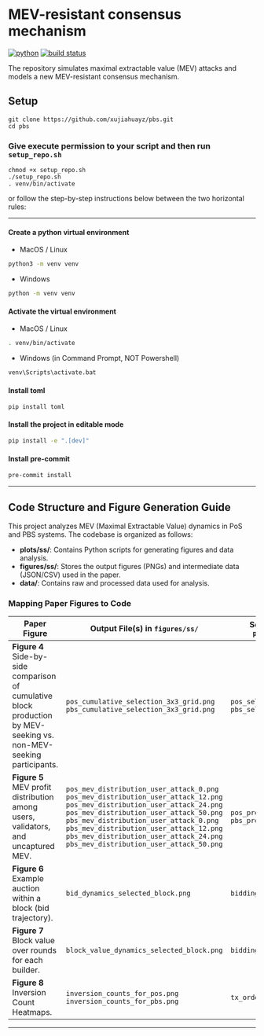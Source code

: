 # MEV-resistant consensus mechanism

[![python](https://img.shields.io/badge/Python-v3.11.3-3776AB.svg?style=flat&logo=python&logoColor=white)](https://www.python.org)
[![build status](https://github.com/pre-commit/pre-commit/actions/workflows/main.yml/badge.svg)](https://github.com/xujiahuayz/pbs/actions/workflows/pylint.yml)

The repository simulates maximal extractable value (MEV) attacks and models a new MEV-resistant consensus mechanism.

## Setup

```
git clone https://github.com/xujiahuayz/pbs.git
cd pbs
```

### Give execute permission to your script and then run `setup_repo.sh`

```
chmod +x setup_repo.sh
./setup_repo.sh
. venv/bin/activate
```

or follow the step-by-step instructions below between the two horizontal rules:

---

#### Create a python virtual environment

- MacOS / Linux

```bash
python3 -m venv venv
```

- Windows

```bash
python -m venv venv
```

#### Activate the virtual environment

- MacOS / Linux

```bash
. venv/bin/activate
```

- Windows (in Command Prompt, NOT Powershell)

```bash
venv\Scripts\activate.bat
```
#### Install toml

```
pip install toml
```

#### Install the project in editable mode

```bash
pip install -e ".[dev]"
```

#### Install pre-commit
```bash
pre-commit install
```

---

## Code Structure and Figure Generation Guide

This project analyzes MEV (Maximal Extractable Value) dynamics in PoS and PBS systems. The codebase is organized as follows:

- **plots/ss/**: Contains Python scripts for generating figures and data analysis.
- **figures/ss/**: Stores the output figures (PNGs) and intermediate data (JSON/CSV) used in the paper.
- **data/**: Contains raw and processed data used for analysis.

### Mapping Paper Figures to Code

| Paper Figure | Output File(s) in `figures/ss/` | Script(s) in `plots/ss/` | How to Generate |
|--------------|----------------------------------|--------------------------|-----------------|
| **Figure 4**<br>Side-by-side comparison of cumulative block production by MEV-seeking vs. non-MEV-seeking participants. | `pos_cumulative_selection_3x3_grid.png`<br>`pbs_cumulative_selection_3x3_grid.png` | `pos_selection_3x3.py`<br>`pbs_selection_3x3.py` | Run:<br>`python plots/ss/pos_selection_3x3.py`<br>`python plots/ss/pbs_selection_3x3.py` |
| **Figure 5**<br>MEV profit distribution among users, validators, and uncaptured MEV. | `pos_mev_distribution_user_attack_0.png`<br>`pos_mev_distribution_user_attack_12.png`<br>`pos_mev_distribution_user_attack_24.png`<br>`pos_mev_distribution_user_attack_50.png`<br>`pbs_mev_distribution_user_attack_0.png`<br>`pbs_mev_distribution_user_attack_12.png`<br>`pbs_mev_distribution_user_attack_24.png`<br>`pbs_mev_distribution_user_attack_50.png` | `pos_profit.py`<br>`pbs_profit.py` | Run:<br>`python plots/ss/pos_profit.py`<br>`python plots/ss/pbs_profit.py` |
| **Figure 6**<br>Example auction within a block (bid trajectory). | `bid_dynamics_selected_block.png` | `bidding_dynamic.py` | Run:<br>`python plots/ss/bidding_dynamic.py` |
| **Figure 7**<br>Block value over rounds for each builder. | `block_value_dynamics_selected_block.png` | `bidding_dynamic.py` | Run:<br>`python plots/ss/bidding_dynamic.py` |
| **Figure 8**<br>Inversion Count Heatmaps. | `inversion_counts_for_pos.png`<br>`inversion_counts_for_pbs.png` | `tx_order.py` | Run:<br>`python plots/ss/tx_order.py` |

---
